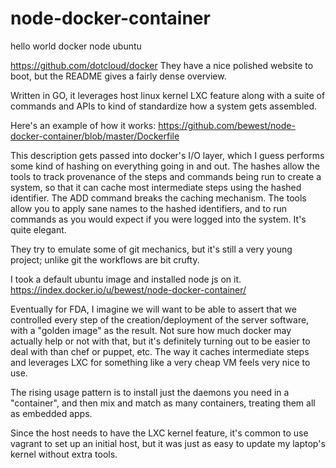 node-docker-container
=====================

hello world docker node ubuntu


https://github.com/dotcloud/docker
They have a nice polished website to boot, but the README gives a fairly dense overview.

Written in GO, it leverages host linux kernel LXC feature along with a suite of commands and APIs to kind of standardize how a system gets assembled.

Here's an example of how it works:
https://github.com/bewest/node-docker-container/blob/master/Dockerfile

This description gets passed into docker's I/O layer, which I guess performs some kind of hashing on everything going in and out.  The hashes allow the tools to track provenance of the steps and commands being run to create a system, so that it can cache most intermediate steps using the hashed identifier.  The ADD command breaks the caching mechanism.  The tools allow you to apply sane names to the hashed identifiers, and to run commands as you would expect if you were logged into the system.  It's quite elegant.

They try to emulate some of git mechanics, but it's still a very young project; unlike git the workflows are bit crufty.

I took a default ubuntu image and installed node js on it.
https://index.docker.io/u/bewest/node-docker-container/

Eventually for FDA, I imagine we will want to be able to assert that we controlled every step of the creation/deployment of the server software, with a "golden image" as the result.  Not sure how much docker may actually help or not with that, but it's definitely turning out to be easier to deal with than chef or puppet, etc.  The way it caches intermediate steps and leverages LXC for something like a very cheap VM feels very nice to use.

The rising usage pattern is to install just the daemons you need in a "container", and then mix and match as many containers, treating them all as embedded apps.

Since the host needs to have the LXC kernel feature, it's common to use vagrant to set up an initial host, but it was just as easy to update my laptop's kernel without extra tools.
